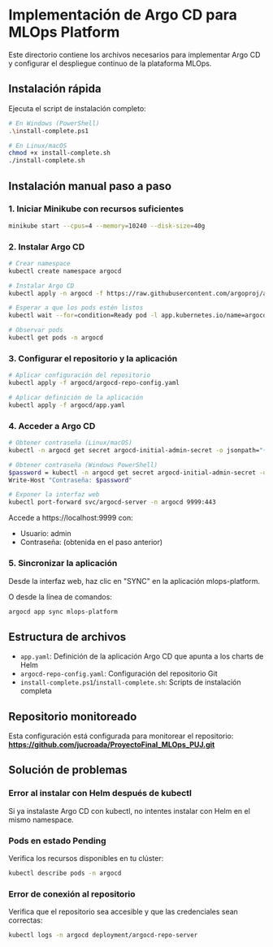 # Implementación de Argo CD para MLOps Platform

Este directorio contiene los archivos necesarios para implementar Argo CD y configurar el despliegue continuo de la plataforma MLOps.

## Instalación rápida

Ejecuta el script de instalación completo:

```bash
# En Windows (PowerShell)
.\install-complete.ps1

# En Linux/macOS
chmod +x install-complete.sh
./install-complete.sh
```

## Instalación manual paso a paso

### 1. Iniciar Minikube con recursos suficientes

```bash
minikube start --cpus=4 --memory=10240 --disk-size=40g
```

### 2. Instalar Argo CD

```bash
# Crear namespace
kubectl create namespace argocd

# Instalar Argo CD
kubectl apply -n argocd -f https://raw.githubusercontent.com/argoproj/argo-cd/stable/manifests/install.yaml

# Esperar a que los pods estén listos
kubectl wait --for=condition=Ready pod -l app.kubernetes.io/name=argocd-server -n argocd --timeout=300s

# Observar pods
kubectl get pods -n argocd

```

### 3. Configurar el repositorio y la aplicación

```bash
# Aplicar configuración del repositorio
kubectl apply -f argocd/argocd-repo-config.yaml

# Aplicar definición de la aplicación
kubectl apply -f argocd/app.yaml
```

### 4. Acceder a Argo CD

```bash
# Obtener contraseña (Linux/macOS)
kubectl -n argocd get secret argocd-initial-admin-secret -o jsonpath="{.data.password}" | base64 -d

# Obtener contraseña (Windows PowerShell)
$password = kubectl -n argocd get secret argocd-initial-admin-secret -o jsonpath="{.data.password}" | ForEach-Object { [System.Text.Encoding]::UTF8.GetString([System.Convert]::FromBase64String($_)) }
Write-Host "Contraseña: $password"

# Exponer la interfaz web
kubectl port-forward svc/argocd-server -n argocd 9999:443
```

Accede a https://localhost:9999 con:
- Usuario: admin
- Contraseña: (obtenida en el paso anterior)

### 5. Sincronizar la aplicación

Desde la interfaz web, haz clic en "SYNC" en la aplicación mlops-platform.

O desde la línea de comandos:
```bash
argocd app sync mlops-platform
```

## Estructura de archivos

- `app.yaml`: Definición de la aplicación Argo CD que apunta a los charts de Helm
- `argocd-repo-config.yaml`: Configuración del repositorio Git
- `install-complete.ps1`/`install-complete.sh`: Scripts de instalación completa

## Repositorio monitoreado

Esta configuración está configurada para monitorear el repositorio:
**https://github.com/jucroada/ProyectoFinal_MLOps_PUJ.git**

## Solución de problemas

### Error al instalar con Helm después de kubectl
Si ya instalaste Argo CD con kubectl, no intentes instalar con Helm en el mismo namespace.

### Pods en estado Pending
Verifica los recursos disponibles en tu clúster:
```bash
kubectl describe pods -n argocd
```

### Error de conexión al repositorio
Verifica que el repositorio sea accesible y que las credenciales sean correctas:
```bash
kubectl logs -n argocd deployment/argocd-repo-server
```